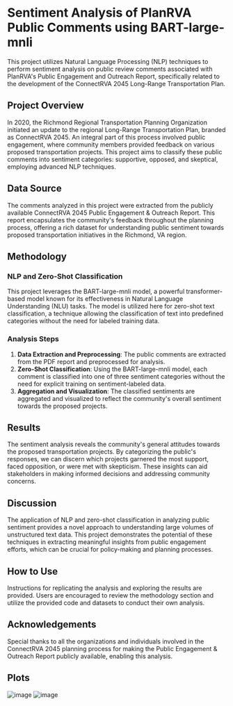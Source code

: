 # Sentiment Analysis of PlanRVA Public Comments using BART-large-mnli

This project utilizes Natural Language Processing (NLP) techniques to perform sentiment analysis on public review comments associated with PlanRVA's Public Engagement and Outreach Report, specifically related to the development of the ConnectRVA 2045 Long-Range Transportation Plan.

## Project Overview

In 2020, the Richmond Regional Transportation Planning Organization initiated an update to the regional Long-Range Transportation Plan, branded as ConnectRVA 2045. An integral part of this process involved public engagement, where community members provided feedback on various proposed transportation projects. This project aims to classify these public comments into sentiment categories: supportive, opposed, and skeptical, employing advanced NLP techniques.

## Data Source

The comments analyzed in this project were extracted from the publicly available ConnectRVA 2045 Public Engagement & Outreach Report. This report encapsulates the community's feedback throughout the planning process, offering a rich dataset for understanding public sentiment towards proposed transportation initiatives in the Richmond, VA region.

## Methodology

### NLP and Zero-Shot Classification

This project leverages the BART-large-mnli model, a powerful transformer-based model known for its effectiveness in Natural Language Understanding (NLU) tasks. The model is utilized here for zero-shot text classification, a technique allowing the classification of text into predefined categories without the need for labeled training data.

### Analysis Steps

1. **Data Extraction and Preprocessing**: The public comments are extracted from the PDF report and preprocessed for analysis.
2. **Zero-Shot Classification**: Using the BART-large-mnli model, each comment is classified into one of three sentiment categories without the need for explicit training on sentiment-labeled data.
3. **Aggregation and Visualization**: The classified sentiments are aggregated and visualized to reflect the community's overall sentiment towards the proposed projects.

## Results

The sentiment analysis reveals the community's general attitudes towards the proposed transportation projects. By categorizing the public's responses, we can discern which projects garnered the most support, faced opposition, or were met with skepticism. These insights can aid stakeholders in making informed decisions and addressing community concerns.

## Discussion

The application of NLP and zero-shot classification in analyzing public sentiment provides a novel approach to understanding large volumes of unstructured text data. This project demonstrates the potential of these techniques in extracting meaningful insights from public engagement efforts, which can be crucial for policy-making and planning processes.

## How to Use

Instructions for replicating the analysis and exploring the results are provided. Users are encouraged to review the methodology section and utilize the provided code and datasets to conduct their own analysis.

## Acknowledgements

Special thanks to all the organizations and individuals involved in the ConnectRVA 2045 planning process for making the Public Engagement & Outreach Report publicly available, enabling this analysis.

## Plots

![image](https://github.com/planwithdata/Sentiment-Analysis_NLP/assets/131815755/e12fb56f-c6b0-45ac-96c2-31ad97ffc505)
![image](https://github.com/planwithdata/Sentiment-Analysis_NLP/assets/131815755/a826de33-729c-45fe-9a1d-6acce8f2e119)


